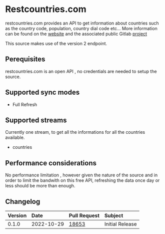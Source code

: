 # Restcountries.com

restcountries.com provides an API to get information about countries such as the country code,
population, country dial code etc...
More information can be found on the [website](https://restcountries.com/) and the associated public Gitlab [project](https://gitlab.com/amatos/rest-countries)

This source makes use of the version 2 endpoint.

## Perequisites

restcountries.com is an open API , no credentials are needed to setup the source.

## Supported sync modes

- Full Refresh

## Supported streams

Currently one stream, to get all the informations for all the countries available.

* countries

## Performance considerations

No performance limitation , however given the nature of the source and in order to limit the bandwith on this free API, refreshing the data once day or less should be more than enough.

## Changelog

| Version | Date       | Pull Request                                             | Subject                       |
| :------ | :--------- | :------------------------------------------------------- | :---------------------------- |
| 0.1.0   | 2022-10-29 | [18653](https://github.com/airbytehq/airbyte/pull/18653) | Initial Release               |



